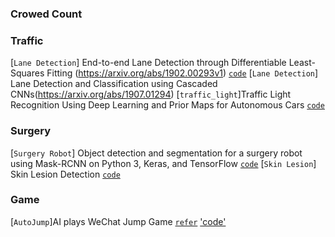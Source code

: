 


### Crowed Count





### Traffic
[`Lane Detection`] End-to-end Lane Detection through Differentiable Least-Squares Fitting (https://arxiv.org/abs/1902.00293v1) [`code`](https://github.com/wvangansbeke/LaneDetection_End2End)
[`Lane Detection`] Lane Detection and Classification using Cascaded CNNs(https://arxiv.org/abs/1907.01294)
[`traffic_light`]Traffic Light Recognition Using Deep Learning and Prior Maps for Autonomous Cars [`code`](https://github.com/LCAD-UFES/carmen_lcad/blob/master/src/traffic_light_yolo/README.md)


### Surgery

[`Surgery Robot`] Object detection and segmentation for a surgery robot using Mask-RCNN on Python 3, Keras, and TensorFlow [`code`](https://github.com/SUYEgit/Surgery-Robot-Detection-Segmentation)
[`Skin Lesion`] Skin Lesion Detection [`code`](https://github.com/AakashKumarNain/skin_cancer_detection)

### Game 
[`AutoJump`]AI plays WeChat Jump Game [`refer`](https://zhuanlan.zhihu.com/p/32636329) ['code'](https://github.com/Prinsphield/Wechat_AutoJump)


